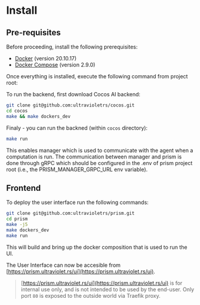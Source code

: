 # Install

## Pre-requisites

Before proceeding, install the following prerequisites:

- [Docker](https://docs.docker.com/install/) (version 20.10.17)
- [Docker Compose](https://docs.docker.com/compose/install/) (version 2.9.0)

Once everything is installed, execute the following command from project root:

To run the backend, first download Cocos AI backend:

```bash
git clone git@github.com:ultravioletrs/cocos.git
cd cocos
make && make dockers_dev
```

Finaly - you can run the backned (within `cocos` directory):

```bash
make run
```

This enables manager which is used to communicate with the agent when a computation is run. The communication between manager and prism is done through gRPC which should be configured in the .env of prism project root (i.e., the PRISM_MANAGER_GRPC_URL env variable).

## Frontend

To deploy the user interface run the following commands:

```bash
git clone git@github.com:ultravioletrs/prism.git
cd prism
make -j5
make dockers_dev
make run
```

This will build and bring up the docker composition that is used to run the UI. 

The User Interface can now be accesible from [https://prism.ultraviolet.rs/ui](https://prism.ultraviolet.rs/ui).

> [https://prism.ultraviolet.rs/ui](https://prism.ultraviolet.rs/ui) is for internal use only, and is not intended to be used by the end-user.
> Only port `80` is exposed to the outside world via Traefik proxy.

